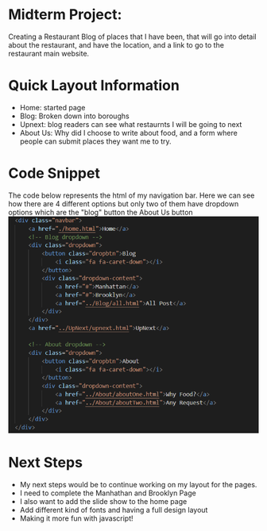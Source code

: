 # Midterm Project:
 Creating a Restaurant Blog of places that I have been, that will go into detail about the restaurant, and have the location, and a link to go to the restaurant main website.


# Quick Layout Information
- Home: started page
- Blog: Broken down into boroughs
- Upnext: blog readers can see what restaurnts I will be going to next
- About Us: Why did I choose to write about food, and a form where people can submit places they want me to try.

# Code Snippet
The code below represents the html of my navigation bar. Here we can see how there are 4 different options but only two of them have dropdown options which are the "blog" button the About Us button
![Code Snippet](codesnippet.png)
 

 # Next Steps
 - My next steps would be to continue working on my layout for the pages.
 - I need to complete the Manhathan and Brooklyn Page
 - I also want to add the slide show to the home page
 - Add different kind of fonts and having a full design layout 
 - Making it more fun with javascript!